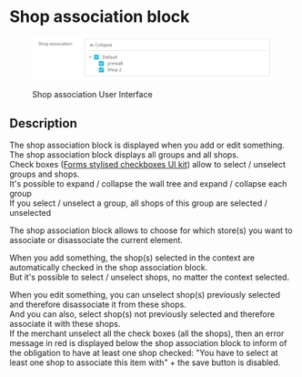 # Shop association block

<figure><img src="../../../.gitbook/assets/image (46).png" alt="Shop association User Interface"><figcaption><p>Shop association User Interface</p></figcaption></figure>

## Description

The shop association block is displayed when you add or edit something.\
The shop association block displays all groups and all shops.\
Check boxes ([Forms stylised checkboxes UI kit](https://build.prestashop-project.org/prestashop-ui-kit/?path=/story/forms--stylised-checkboxes)) allow to select / unselect groups and shops.\
It's possible to expand / collapse the wall tree and expand / collapse each group\
If you select / unselect a group, all shops of this group are selected / unselected

The shop association block allows to choose for which store(s) you want to associate or disassociate the current element.

When you add something, the shop(s) selected in the context are automatically checked in the shop association block.\
But it's possible to select / unselect shops, no matter the context selected.

When you edit something, you can unselect shop(s) previously selected and therefore disassociate it from these shops.\
And you can also, select shop(s) not previously selected and therefore associate it with these shops.\
If the merchant unselect all the check boxes (all the shops), then an error message in red is displayed below the shop association block to inform of the obligation to have at least one shop checked: "You have to select at least one shop to associate this item with" + the save button is disabled.
